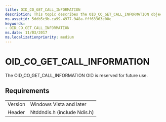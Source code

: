```yaml
---
title: OID_CO_GET_CALL_INFORMATION
description: This topic describes the OID_CO_GET_CALL_INFORMATION object identifier (OID).
ms.assetid: 5ddb5c9b-ca99-4977-948a-fff63363e08e
keywords:
- OID_CO_GET_CALL_INFORMATION
ms.date: 11/03/2017
ms.localizationpriority: medium
---
```


# OID_CO_GET_CALL_INFORMATION

The OID_CO_GET_CALL_INFORMATION OID is reserved for future use.

## Requirements

| | |
| --- | --- |
| Version | Windows Vista and later |
| Header | Ntddndis.h (include Ndis.h) |

